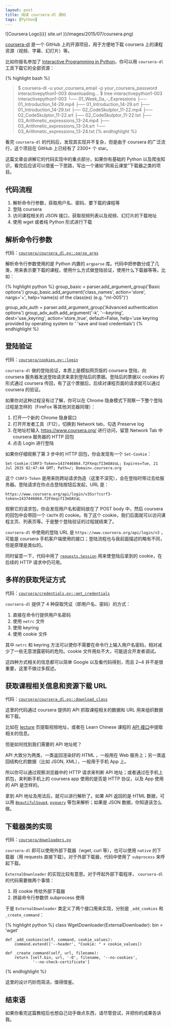 ```yaml
---
layout: post
title: 阅读 coursera-dl 源码
tags: [Python]
---
```


![Coursera Logo]({{ site.url }}/images/2015/07/coursera.png)

[coursera-dl][] 是一个 GitHub 上的开源项目，用于方便地下载 coursera 上的课程资源（视频、字幕、幻灯片）等。

<!--more-->

比如你报名参加了 [Interactive Programming in Python][interactive-programming-in-python]，你可以用 `coursera-dl` 工具下载它的全部资源：

{% highlight bash %}
> $ coursera-dl -u your_coursera_email -p your_coursera_password interactivepython1-003
downloading...
> $ tree interactivepython1-003
interactivepython1-003
└── 01_Week_0a_-_Expressions
    ├── 01_Introduction_14-29.mp4
    ├── 01_Introduction_14-29.srt
    ├── 01_Introduction_14-29.txt
    ├── 02_CodeSkulptor_11-22.mp4
    ├── 02_CodeSkulptor_11-22.srt
    ├── 02_CodeSkulptor_11-22.txt
    ├── 03_Arithmetic_expressions_13-24.mp4
    ├── 03_Arithmetic_expressions_13-24.srt
    └── 03_Arithmetic_expressions_13-24.txt
{% endhighlight %}

[coursera-dl]: https://github.com/coursera-dl/coursera
[interactive-programming-in-python]: https://class.coursera.org/interactivepython1-003

看完 `coursera-dl` 的代码后，发现其实现并不复杂，但是由于 coursera 的广泛流行，这个项目在 GitHub 上已经有了 2300+ 个 star。

这篇文章会讲解它的代码实现中的重点部分，如果你有基础的 Python 以及爬虫知识，看完后应该可以借鉴一下思路，写出一个诸如“网易云课堂”下载器之类的项目。

## 代码流程

1. 解析命令行参数，获取用户名、密码、要下载的课程等
2. 登陆 coursera
3. 访问课程相关的 JSON 接口，获取视频列表以及视频、幻灯片的下载地址
4. 使用 wget 或者纯 Python 形式进行下载

## 解析命令行参数

代码：[`coursera/coursera_dl.py::parse_args`][parse_args]

解析命令行参数使用的是 Python 内置的 `argparse` 库。代码中把参数分成了几类，用来表示要下载的课程，使用什么方式做登陆验证，使用什么下载器等等。比如：

{% highlight python %}
group_basic = parser.add_argument_group('Basic options')
group_basic.add_argument('class_names',
                         action='store',
                         nargs='+',
                         help='name(s) of the class(es) (e.g. "ml-005")')

group_adv_auth = parser.add_argument_group('Advanced authentication options')
group_adv_auth.add_argument('-k',
                            '--keyring',
                            dest='use_keyring',
                            action='store_true',
                            default=False,
                            help='use keyring provided by operating system to '
                            'save and load credentials')
{% endhighlight %}

[argparse-crash-course]: /2015/06/08/argparse-5-minutes-crash-course/
[parse_args]: https://github.com/coursera-dl/coursera/blob/ab276004db063345f79083abbef80bf0397abb38/coursera/coursera_dl.py#L589

## 登陆验证

代码：[`coursera/cookies.py::login`][login]

`coursera-dl` 做的登陆验证，本质上是模拟网页版的 coursera 登陆，向 coursera 服务器发送登陆请求来拿到登陆后的票据。登陆后的票据以 cookies 的形式通过 coursera 传回，有了这个票据后，后续对课程页面的请求就可以通过 coursera 的验证。

如果你对这种过程没有过了解，你可以在 Chrome 隐身模式下观察一下整个登陆过程是怎样的（FireFox 等其他浏览器同理）：

1. 打开一个新的 Chrome 隐身窗口
2. 打开开发者工具（F12），切换到 Network tab，勾选 Preserve log
3. 在地址栏输入 https://www.coursera.org/ 进行访问，留意 Network Tab 中 coursera 服务器的 HTTP 回包
4. 点击 Login 进行登陆

如果你仔细观察了第 3 步中的 HTTP 回包，你会发现有一个 `Set-Cookie`：

    Set-Cookie:CSRF3-Token=1437446864.f2FXeqcfI3mOAVaL; Expires=Tue, 21 Jul 2015 02:47:44 GMT; Path=/; Domain=.coursera.org

这个 `CSRF3-Token` 是用来防跨站请求伪造（这里不深究），会在登陆时带过去给服务器。登陆请求在你点击登陆按钮后发起，URL 是：

    https://www.coursera.org/api/login/v3Ssr?csrf3-token=1437446864.f2FXeqcfI3mOAVaL

观察它的请求包，你会发现用户名和密码放在了 POST body 中，然后 coursera 的回包中会带回一个 `CAUTH` 的 cookie。有了这个 cookie，我们后面就可以访问课程主页、列表页等。于是整个登陆验证的过程就结束了。

`coursera-dl` 中使用的登陆 URL 是 `https://www.coursera.org/api/login/v3` ，可能是 coursera 手机客户端使用的接口；登陆流程也与我前面描述的略有不同，但是原理是类似的。

同时留意一下，代码中用了 [`requests.Session`][requests-session] 用来使登陆后拿到的 cookie，在后续的 HTTP 请求中仍可用。

[login]: https://github.com/coursera-dl/coursera/blob/ab276004db063345f79083abbef80bf0397abb38/coursera/cookies.py#L71
[requests-session]: http://docs.python-requests.org/en/latest/user/advanced/#session-objects

## 多样的获取凭证方式

代码：[`coursera/credentials.py::get_credentials`][get_credentials]

`coursera-dl` 提供了 4 种获取凭证（即用户名、密码）的方式：

1. 直接在命令行提供用户名密码
2. 使用 `netrc` 文件
3. 使用 keyring
4. 使用 cookie 文件

其中 `netrc` 和 keyring 方法可以使你不需要在命令行上输入用户名密码，相对减少了一些无意泄露密码的危险。cookie 文件用处不大，可能适合开发者调试。

这四种方式相关的信息都可以简单 Google 以及看代码得到，而且 2~4 并不是很重要，这里不做过多叙述。

[get_credentials]: https://github.com/coursera-dl/coursera/blob/ab276004db063345f79083abbef80bf0397abb38/coursera/credentials.py#L139

## 获取课程相关信息和资源下载 URL

代码：[`coursera/coursera_dl.py::download_class`][download_class]

这里的代码通过 coursera 提供的 API 抓取课程相关的数据和 URL 用来组织数据和下载。

比如在 [lecture][] 页提取视频地址，或者在 Learn Chinese 课程的 [API 接口][learn-chinese]中提取相关的信息。

但是如何找到我们需要的 API 地址呢？

API 大致分为两类，一类返回渲染好的 HTML ，一般用在 Web 服务上；另一类返回结构化的数据（比如 JSON, XML），一般用于手机 App 上。

所以你可以通过观察浏览器中的 HTTP 请求来判断 API 地址；或者通过在手机上抓包，来判断手机上的 coursera app 使用的是否是 HTTP 协议，以及 App 使用的 API 是怎样的。

拿到 API 地址及用法后，就可以进行解析了。如果 API 返回的是 HTML 数据，可以用 [`BeautifulSoup4`][bs4], [`pyquery`][pyquery] 等包来解析；如果是 JSON 数据，你知道该怎么做。

[download_class]: https://github.com/coursera-dl/coursera/blob/ab276004db063345f79083abbef80bf0397abb38/coursera/coursera_dl.py#L888
[lecture]: https://class.coursera.org/interactivepython1-003/lecture
[learn-chinese]: https://www.coursera.org/api/opencourse.v1/course/learn-chinese
[bs4]: http://www.crummy.com/software/BeautifulSoup/bs4/doc/
[pyquery]: https://pythonhosted.org/pyquery/

## 下载器类的实现

代码：[`coursera/downloaders.py`][downloaders]

`coursera-dl` 即可以使用外部下载器（wget, curl 等），也可以使用 `native` 的下载器（用 requests 直接下载）。对于外部下载器，代码中使用了 `subprocess` 来呼起下载。

`ExternalDownloader` 的实现比较有意思。对于呼起外部下载程序， `coursera-dl` 的代码需要做两个事情：

1. 将 cookie 传给外部下载器
2. 拼装命令行参数供 subprocess 使用

于是 `ExternalDownloader` 类定义了两个接口用来实现，分别是 `_add_cookies` 和 `_create_command`：

{% highlight python %}
class WgetDownloader(ExternalDownloader):
    bin = 'wget'

    def _add_cookies(self, command, cookie_values):
        command.extend(['--header', "Cookie: " + cookie_values])

    def _create_command(self, url, filename):
        return [self.bin, url, '-O', filename, '--no-cookies',
                '--no-check-certificate']
{% endhighlight %}

这里的设计巧妙而简洁，值得借鉴。

[downloaders]: https://github.com/coursera-dl/coursera/blob/ab276004db063345f79083abbef80bf0397abb38/coursera/downloaders.py

## 结束语

如果你看完这篇教程后也想自己动手做点东西，请尽管尝试，并把你的成果告诉我。

